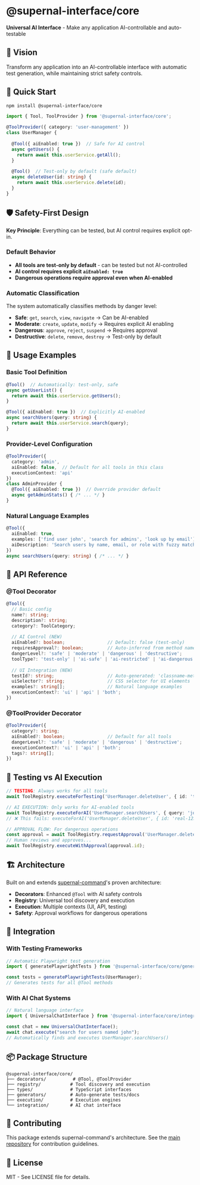 # @supernal-interface/core

**Universal AI Interface** - Make any application AI-controllable and auto-testable

## 🎯 Vision

Transform any application into an AI-controllable interface with automatic test generation, while maintaining strict safety controls.

## 🚀 Quick Start

```bash
npm install @supernal-interface/core
```

```typescript
import { Tool, ToolProvider } from '@supernal-interface/core';

@ToolProvider({ category: 'user-management' })
class UserManager {
  
  @Tool({ aiEnabled: true })  // Safe for AI control
  async getUsers() {
    return await this.userService.getAll();
  }
  
  @Tool()  // Test-only by default (safe default)
  async deleteUser(id: string) {
    return await this.userService.delete(id);
  }
}
```

## 🛡️ Safety-First Design

**Key Principle**: Everything can be tested, but AI control requires explicit opt-in.

### Default Behavior
- **All tools are test-only by default** - can be tested but not AI-controlled
- **AI control requires explicit `aiEnabled: true`**
- **Dangerous operations require approval even when AI-enabled**

### Automatic Classification

The system automatically classifies methods by danger level:

- **Safe**: `get`, `search`, `view`, `navigate` → Can be AI-enabled
- **Moderate**: `create`, `update`, `modify` → Requires explicit AI enabling
- **Dangerous**: `approve`, `reject`, `suspend` → Requires approval
- **Destructive**: `delete`, `remove`, `destroy` → Test-only by default

## 📖 Usage Examples

### Basic Tool Definition

```typescript
@Tool()  // Automatically: test-only, safe
async getUserList() {
  return await this.userService.getUsers();
}

@Tool({ aiEnabled: true })  // Explicitly AI-enabled
async searchUsers(query: string) {
  return await this.userService.search(query);
}
```

### Provider-Level Configuration

```typescript
@ToolProvider({
  category: 'admin',
  aiEnabled: false,  // Default for all tools in this class
  executionContext: 'api'
})
class AdminProvider {
  @Tool({ aiEnabled: true })  // Override provider default
  async getAdminStats() { /* ... */ }
}
```

### Natural Language Examples

```typescript
@Tool({
  aiEnabled: true,
  examples: ['find user john', 'search for admins', 'look up by email'],
  aiDescription: 'Search users by name, email, or role with fuzzy matching'
})
async searchUsers(query: string) { /* ... */ }
```

## 🔧 API Reference

### @Tool Decorator

```typescript
@Tool({
  // Basic config
  name?: string;
  description?: string;
  category?: ToolCategory;
  
  // AI Control (NEW)
  aiEnabled?: boolean;                // Default: false (test-only)
  requiresApproval?: boolean;         // Auto-inferred from method name
  dangerLevel?: 'safe' | 'moderate' | 'dangerous' | 'destructive';
  toolType?: 'test-only' | 'ai-safe' | 'ai-restricted' | 'ai-dangerous';
  
  // UI Integration (NEW)
  testId?: string;                    // Auto-generated: 'classname-methodname'
  uiSelector?: string;                // CSS selector for UI elements
  examples?: string[];                // Natural language examples
  executionContext?: 'ui' | 'api' | 'both';
})
```

### @ToolProvider Decorator

```typescript
@ToolProvider({
  category?: string;
  aiEnabled?: boolean;                // Default for all tools
  dangerLevel?: 'safe' | 'moderate' | 'dangerous' | 'destructive';
  executionContext?: 'ui' | 'api' | 'both';
  tags?: string[];
})
```

## 🧪 Testing vs AI Execution

```typescript
// TESTING: Always works for all tools
await ToolRegistry.executeForTesting('UserManager.deleteUser', { id: 'test-123' });

// AI EXECUTION: Only works for AI-enabled tools
await ToolRegistry.executeForAI('UserManager.searchUsers', { query: 'john' });
// ❌ This fails: executeForAI('UserManager.deleteUser', { id: 'real-123' });

// APPROVAL FLOW: For dangerous operations
const approval = await ToolRegistry.requestApproval('UserManager.deleteUser', { id: 'real-123' });
// Human reviews and approves...
await ToolRegistry.executeWithApproval(approval.id);
```

## 🏗️ Architecture

Built on and extends [supernal-command](https://github.com/supernal-ai/supernal-nova/tree/main/families/supernal-command)'s proven architecture:

- **Decorators**: Enhanced `@Tool` with AI safety controls
- **Registry**: Universal tool discovery and execution
- **Execution**: Multiple contexts (UI, API, testing)
- **Safety**: Approval workflows for dangerous operations

## 🔗 Integration

### With Testing Frameworks

```typescript
// Automatic Playwright test generation
import { generatePlaywrightTests } from '@supernal-interface/core/generators';

const tests = generatePlaywrightTests(UserManager);
// Generates tests for all @Tool methods
```

### With AI Chat Systems

```typescript
// Natural language interface
import { UniversalChatInterface } from '@supernal-interface/core/integration';

const chat = new UniversalChatInterface();
await chat.execute("search for users named john");
// Automatically finds and executes UserManager.searchUsers()
```

## 📦 Package Structure

```
@supernal-interface/core/
├── decorators/          # @Tool, @ToolProvider
├── registry/           # Tool discovery and execution
├── types/              # TypeScript interfaces
├── generators/         # Auto-generate tests/docs
├── execution/          # Execution engines
└── integration/        # AI chat interface
```

## 🤝 Contributing

This package extends supernal-command's architecture. See the [main repository](https://github.com/supernal-ai/supernal-nova) for contribution guidelines.

## 📄 License

MIT - See LICENSE file for details.
